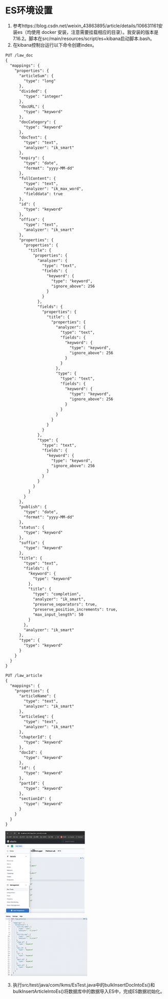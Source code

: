 # ES环境设置

1. 参考https://blog.csdn.net/weixin_43863895/article/details/106631161安装es（均使用 docker 安装，注意需要挂载相应的目录）。我安装的版本是7.16.2。脚本在src/main/resources/script/es+kibana启动脚本.bash。
2. 在kibana控制台运行以下命令创建index。

```
PUT /law_doc
{
  "mappings": {
    "properties": {
      "articleSum": {
        "type": "long"
      },
      "divided": {
        "type": "integer"
      },
      "docURL": {
        "type": "keyword"
      },
      "docCategory": {
        "type": "keyword"
      },
      "docText": {
        "type": "text",
        "analyzer": "ik_smart"
      },
      "expiry": {
        "type": "date",
        "format": "yyyy-MM-dd"
      },
      "fullContent": {
        "type": "text",
        "analyzer": "ik_max_word",
        "fielddata": true
      },
      "id": {
        "type": "keyword"
      },
      "office": {
        "type": "text",
        "analyzer": "ik_smart"
      },
      "properties": {
        "properties": {
          "title": {
            "properties": {
              "analyzer": {
                "type": "text",
                "fields": {
                  "keyword": {
                    "type": "keyword",
                    "ignore_above": 256
                  }
                }
              },
              "fields": {
                "properties": {
                  "title": {
                    "properties": {
                      "analyzer": {
                        "type": "text",
                        "fields": {
                          "keyword": {
                            "type": "keyword",
                            "ignore_above": 256
                          }
                        }
                      },
                      "type": {
                        "type": "text",
                        "fields": {
                          "keyword": {
                            "type": "keyword",
                            "ignore_above": 256
                          }
                        }
                      }
                    }
                  }
                }
              },
              "type": {
                "type": "text",
                "fields": {
                  "keyword": {
                    "type": "keyword",
                    "ignore_above": 256
                  }
                }
              }
            }
          }
        }
      },
      "publish": {
        "type": "date",
        "format": "yyyy-MM-dd"
      },
      "status": {
        "type": "keyword"
      },
      "suffix": {
        "type": "keyword"
      },
      "title": {
        "type": "text",
        "fields": {
          "keyword": {
            "type": "keyword"
          },
          "title": {
            "type": "completion",
            "analyzer": "ik_smart",
            "preserve_separators": true,
            "preserve_position_increments": true,
            "max_input_length": 50
          }
        },
        "analyzer": "ik_smart"
      },
      "type": {
        "type": "keyword"
      }
    }
  }
}

```

```
PUT /law_article
{
  "mappings": {
    "properties": {
      "articleName": {
        "type": "text",
        "analyzer": "ik_smart"
      },
      "articleSeq": {
        "type": "text",
        "analyzer": "ik_smart"
      },
      "chapterId": {
        "type": "keyword"
      },
      "docId": {
        "type": "keyword"
      },
      "id": {
        "type": "keyword"
      },
      "partId": {
        "type": "keyword"
      },
      "sectionId": {
        "type": "keyword"
      }
    }
  }
}
```

<img src="./imgs/WeChat17bebb34d694f03d61c8fc646e231f97.png" alt="WeChat17bebb34d694f03d61c8fc646e231f97" style="zoom: 25%;" />

<img src="./imgs/WeChat509adddb48b66595b5afe22d55a67019.png" alt="WeChat509adddb48b66595b5afe22d55a67019" style="zoom: 25%;" />

3. 执行src/test/java/com/lkms/EsTest.java中的bulkInsertDocIntoEs()和bulkInsertArticleIntoEs()将数据库中的数据导入ES中，完成ES数据初始化。
